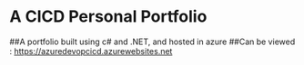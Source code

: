 # A CICD Personal Portfolio
##A portfolio built using c# and .NET, and hosted in azure
##Can be viewed : https://azuredevopcicd.azurewebsites.net
